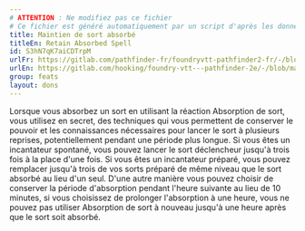 ```yaml
---
# ATTENTION : Ne modifiez pas ce fichier
# Ce fichier est généré automatiquement par un script d'après les données du module Foundry VTT officiel et de sa traduction
title: Maintien de sort absorbé
titleEn: Retain Absorbed Spell
id: S3hN7qK7aiCDTrpM
urlFr: https://gitlab.com/pathfinder-fr/foundryvtt-pathfinder2-fr/-/blob/master/data/feats/S3hN7qK7aiCDTrpM.htm
urlEn: https://gitlab.com/hooking/foundry-vtt---pathfinder-2e/-/blob/master/packs/data/feats.db/retain-absorbed-spell.json
group: feats
layout: dons
---
```

Lorsque vous absorbez un sort en utilisant la réaction Absorption de sort, vous utilisez en secret, des techniques qui vous permettent de conserver le pouvoir et les connaissances nécessaires pour lancer le sort à plusieurs reprises, potentiellement pendant une période plus longue. Si vous êtes un incantateur spontané, vous pouvez lancer le sort déclencheur jusqu'à trois fois à la place d'une fois. Si vous êtes un incantateur préparé, vous pouvez remplacer jusqu'à trois de vos sorts préparé de même niveau que le sort absorbé au lieu d'un seul. D'une autre manière vous pouvez choisir de conserver la période d'absorption pendant l'heure suivante au lieu de 10 minutes, si vous choisissez de prolonger l'absorption à une heure, vous ne pouvez pas utiliser Absorption de sort à nouveau jusqu'à une heure après que le sort soit absorbé.


